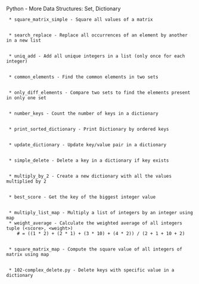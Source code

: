 Python - More Data Structures: Set, Dictionary


	 * square_matrix_simple - Square all values of a matrix


	 * search_replace - Replace all occurrences of an element by another in a new list


	 * uniq_add - Add all unique integers in a list (only once for each integer)


	 * common_elements - Find the common elements in two sets


	 * only_diff_elements - Compare two sets to find the elements present in only one set


	 * number_keys - Count the number of keys in a dictionary


	 * print_sorted_dictionary - Print Dictionary by ordered keys


	 * update_dictionary - Update key/value pair in a dictionary


	 * simple_delete - Delete a key in a dictionary if key exists


	 * multiply_by_2 - Create a new dictionary with all the values multiplied by 2


	 * best_score - Get the key of the biggest integer value


	 * multiply_list_map - Multiply a list of integers by an integer using map
	 * weight_average - Calculate the weighted average of all integers tuple (<score>, <weight>)
	 	# = ((1 * 2) + (2 * 1) + (3 * 10) + (4 * 2)) / (2 + 1 + 10 + 2)


	 * square_matrix_map - Compute the square value of all integers of matrix using map


	 * 102-complex_delete.py - Delete keys with specific value in a dictionary


